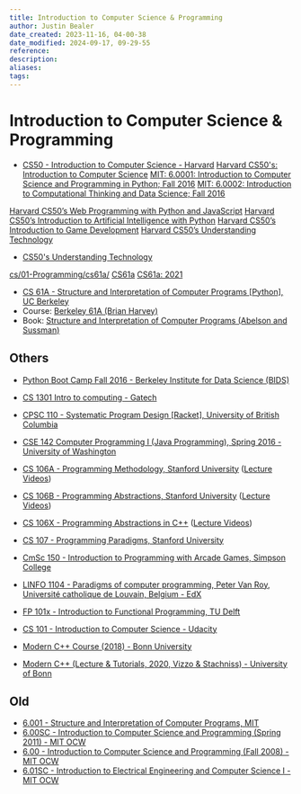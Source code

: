```yaml
---
title: Introduction to Computer Science & Programming
author: Justin Bealer
date_created: 2023-11-16, 04-00-38
date_modified: 2024-09-17, 09-29-55
reference: 
description: 
aliases: 
tags: 
---
```

# Introduction to Computer Science & Programming

- [CS50 - Introduction to Computer Science - Harvard](https://cs50.tv/)
[Harvard CS50's: Introduction to Computer Science](https://cs50.harvard.edu/college/2021/spring/)
[MIT: 6.0001: Introduction to Computer Science and Programming in Python; Fall 2016](https://ocw.mit.edu/courses/electrical-engineering-and-computer-science/6-0001-introduction-to-computer-science-and-programming-in-python-fall-2016/)
[MIT: 6.0002: Introduction to Computational Thinking and Data Science; Fall 2016](https://ocw.mit.edu/courses/electrical-engineering-and-computer-science/6-0002-introduction-to-computational-thinking-and-data-science-fall-2016/)


[Harvard CS50’s Web Programming with Python and JavaScript](https://cs50.harvard.edu/extension/web/2021/spring/)
[Harvard CS50’s Introduction to Artificial Intelligence with Python](https://cs50.harvard.edu/extension/ai/2021/spring/)
[Harvard CS50’s Introduction to Game Development](https://cs50.harvard.edu/extension/games/2020/fall/)
[Harvard CS50’s Understanding Technology](https://cs50.harvard.edu/technology/2017/)
- [CS50's Understanding Technology](https://www.youtube.com/playlist?list=PLhQjrBD2T382p8amnvUp1rws1p7n7gJ2p)

[cs/01-Programming/cs61a/](https://github.com/Phantas0s/playground/tree/master/cs/01-Programming/cs61a)
[CS61a](https://github.com/yngz/cs61a)
[CS61a: 2021](https://cs61a.org/)
- [CS 61A - Structure and Interpretation of Computer Programs [Python], UC Berkeley](https://cs61a.org/)
- Course: [Berkeley 61A (Brian Harvey)](https://archive.org/details/ucberkeley-webcast-PL3E89002AA9B9879E?sort=titleSorter)
- Book: [Structure and Interpretation of Computer Programs (Abelson and Sussman)](https://mitpress.mit.edu/sites/default/files/sicp/full-text/book/book.html)

## Others

- [Python Boot Camp Fall 2016 - Berkeley Institute for Data Science (BIDS)](https://www.youtube.com/playlist?list=PLKW2Azk23ZtSeBcvJi0JnL7PapedOvwz9)
- [CS 1301 Intro to computing - Gatech](https://www.cc.gatech.edu/classes/AY2016/cs1301c_fall/)

- [CPSC 110 - Systematic Program Design [Racket], University of British Columbia](https://www.youtube.com/channel/UC7dEjIUwSxSNcW4PqNRQW8w/playlists?view=1&flow=grid&sort=da)
- [CSE 142 Computer Programming I (Java Programming), Spring 2016 - University of Washington](https://courses.cs.washington.edu/courses/cse142/16sp/calendar.shtml)

- [CS 106A - Programming Methodology, Stanford University](https://see.stanford.edu/Course/CS106A) ([Lecture Videos](https://www.youtube.com/playlist?list=PL84A56BC7F4A1F852))
- [CS 106B - Programming Abstractions, Stanford University](https://see.stanford.edu/Course/CS106B) ([Lecture Videos](https://www.youtube.com/playlist?list=PLnfg8b9vdpLn9exZweTJx44CII1bYczuk))
- [CS 106X - Programming Abstractions in C++](http://web.stanford.edu/class/cs106x/) ([Lecture Videos](https://www.youtube.com/playlist?list=PLrivl8gTKLcpIJ-ktHCxMEgWOn8LawYhb))
- [CS 107 - Programming Paradigms, Stanford University](https://see.stanford.edu/Course/CS107)

- [CmSc 150 - Introduction to Programming with Arcade Games, Simpson College](http://ProgramArcadeGames.com)
- [LINFO 1104 - Paradigms of computer programming, Peter Van Roy, Université catholique de Louvain, Belgium - EdX](https://www.youtube.com/playlist?list=PLw454N-VXALSIzIe_eL5U8L4S68v2X_ak)
- [FP 101x - Introduction to Functional Programming, TU Delft](https://ocw.tudelft.nl/courses/introduction-to-functional-programming/)
- [CS 101 - Introduction to Computer Science - Udacity](https://www.youtube.com/playlist?list=PLAwxTw4SYaPmjFQ2w9j05WDX8Jtg5RXWW)

- [Modern C++ Course (2018) - Bonn University](https://www.youtube.com/playlist?list=PLgnQpQtFTOGR50iIOtO36nK6aNPtVq98C)
- [Modern C++ (Lecture & Tutorials, 2020, Vizzo & Stachniss) - University of Bonn](https://www.youtube.com/playlist?list=PLgnQpQtFTOGRM59sr3nSL8BmeMZR9GCIA)

## Old
- [6.001 - Structure and Interpretation of Computer Programs, MIT](https://ocw.mit.edu/courses/electrical-engineering-and-computer-science/6-001-structure-and-interpretation-of-computer-programs-spring-2005/video-lectures)
- [6.00SC - Introduction to Computer Science and Programming (Spring 2011) - MIT OCW](https://ocw.mit.edu/courses/electrical-engineering-and-computer-science/6-00sc-introduction-to-computer-science-and-programming-spring-2011/)
- [6.00	- Introduction to Computer Science and Programming (Fall 2008) - MIT OCW](https://ocw.mit.edu/courses/electrical-engineering-and-computer-science/6-00-introduction-to-computer-science-and-programming-fall-2008/video-lectures/)
- [6.01SC - Introduction to Electrical Engineering and Computer Science I - MIT OCW](https://ocw.mit.edu/courses/electrical-engineering-and-computer-science/6-01sc-introduction-to-electrical-engineering-and-computer-science-i-spring-2011/)
